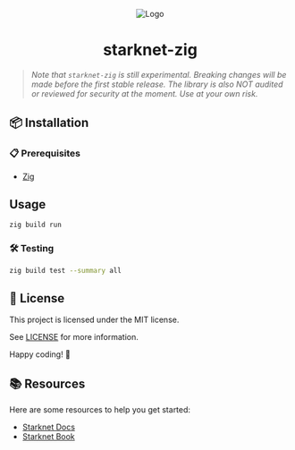 <p align="center">
  <img src="https://github.com/starknet-io/starknet-zig/blob/main/docs/kit/logo/starknet-zig-logo.png?raw=true" alt="Logo"/>
  <h1 align="center">starknet-zig</h1>
</p>

> _Note that `starknet-zig` is still experimental. Breaking changes will be made before the first stable release. The library is also NOT audited or reviewed for security at the moment. Use at your own risk._

## 📦 Installation

### 📋 Prerequisites

- [Zig](https://ziglang.org/)

## Usage

```bash
zig build run
```

### 🛠️ Testing

```bash
zig build test --summary all
```

## 📄 License

This project is licensed under the MIT license.

See [LICENSE](LICENSE) for more information.

Happy coding! 🎉

## 📚 Resources

Here are some resources to help you get started:

- [Starknet Docs](https://docs.starknet.io/)
- [Starknet Book](https://book.starknet.io/)
